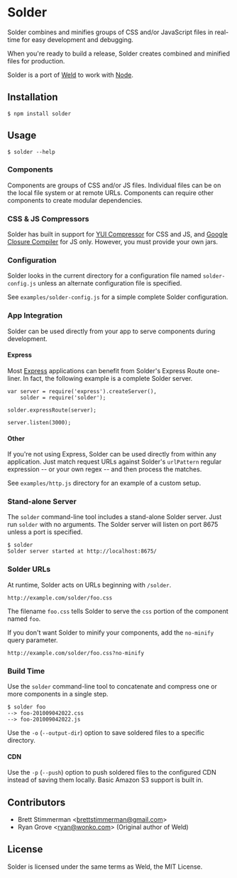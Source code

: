 # Solder

Solder combines and minifies groups of CSS and/or JavaScript files in
real-time for easy development and debugging.

When you're ready to build a release, Solder creates combined and minified files for production.

Solder is a port of [Weld](http://github.com/rgrove/weld) to work with
[Node](http://nodejs.org).

## Installation

    $ npm install solder

## Usage

    $ solder --help

### Components

Components are groups of CSS and/or JS files. Individual files can be on
the local file system or at remote URLs. Components can require other
components to create modular dependencies.

### CSS & JS Compressors

Solder has built in support for
[YUI Compressor](http://developer.yahoo.com/yui/compressor/) for CSS and JS,
and  [Google Closure Compiler](http://code.google.com/closure/compiler/) for
JS only. However, you must provide your own jars.

### Configuration

Solder looks in the current directory for a configuration file named
`solder-config.js` unless an alternate configuration file is specified.

See `examples/solder-config.js` for a simple complete Solder configuration.

### App Integration

Solder can be used directly from your app to serve components during
development.

#### Express

Most [Express](http://expressjs.com) applications can benefit from Solder's
Express Route one-liner. In fact, the following example is a complete Solder
server.

    var server = require('express').createServer(),
        solder = require('solder');

    solder.expressRoute(server);

    server.listen(3000);

#### Other

If you're not using Express, Solder can be used directly from within any
application. Just match request URLs against Solder's `urlPattern` regular
expression -- or your own regex -- and then process the matches.

See `examples/http.js` directory for an example of a custom setup.

### Stand-alone Server

The `solder` command-line tool includes a stand-alone Solder server. Just run
`solder` with no arguments. The Solder server will listen on port 8675 unless
a port is specified.

    $ solder
    Solder server started at http://localhost:8675/

### Solder URLs

At runtime, Solder acts on URLs beginning with `/solder`.

    http://example.com/solder/foo.css

The filename `foo.css` tells Solder to serve the `css` portion of the
component named `foo`.

If you don't want Solder to minify your components, add the `no-minify` query
parameter.

    http://example.com/solder/foo.css?no-minify

### Build Time

Use the `solder` command-line tool to concatenate and compress one or more
components in a single step.

    $ solder foo
    --> foo-201009042022.css
    --> foo-201009042022.js

Use the `-o` (`--output-dir`) option to save soldered files to a specific
directory.

#### CDN

Use the `-p` (`--push`) option to push soldered files to the configured CDN
instead of saving them locally. Basic Amazon S3 support is built in.

## Contributors

   * Brett Stimmerman &lt;brettstimmerman@gmail.com>
   * Ryan Grove &lt;ryan@wonko.com> (Original author of Weld)

## License

Solder is licensed under the same terms as Weld, the MIT License.
